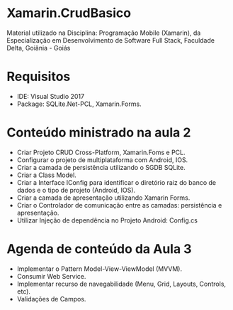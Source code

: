 # Xamarin.CrudBasico
Material utilizado na Disciplina: Programação Mobile (Xamarin), da Especialização em Desenvolvimento de Software Full Stack, Faculdade Delta, Goiânia - Goiás

# Requisitos 
- IDE: Visual Studio 2017
- Package: SQLite.Net-PCL, Xamarin.Forms.

# Conteúdo ministrado na aula 2
- Criar Projeto CRUD Cross-Platform, Xamarin.Foms e PCL.
- Configurar o projeto de multiplataforma com Android, IOS.
- Criar a camada de persistência utilizando o SGDB SQLite.
- Criar a Class Model.
- Criar a Interface IConfig para identificar o diretório raiz do banco de dados e o tipo de projeto (Android, IOS).
- Criar a camada de apresentação utilizando Xamarin Forms.
- Criar o Controlador de comunicação entre as camadas: persistência  e apresentação.
- Utilizar Injeção de dependência no Projeto Android: Config.cs

# Agenda de conteúdo da Aula 3 
- Implementar o Pattern Model-View-ViewModel (MVVM).
- Consumir Web Service.
- Implementar recurso de navegabilidade (Menu, Grid, Layouts, Controls, etc).
- Validações de Campos.









